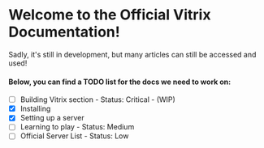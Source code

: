 # Welcome to the Official Vitrix Documentation!
Sadly, it's still in development, but many articles can still be accessed and used!

#### Below, you can find a TODO list for the docs we need to work on:
- [ ] Building Vitrix section - Status: Critical - (WIP)
- [x] Installing
- [x] Setting up a server
- [ ] Learning to play - Status: Medium
- [ ] Official Server List - Status: Low
